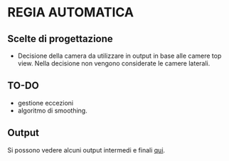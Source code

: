 # REGIA AUTOMATICA
## Scelte di progettazione
 - Decisione della camera da utilizzare in output in base alle camere top view. Nella decisione non vengono considerate le camere laterali.

## TO-DO
 - gestione eccezioni
 - algoritmo di smoothing.

 ## Output

 Si possono vedere alcuni output intermedi e finali [qui](https://drive.google.com/drive/folders/1LuKnDUDkjfy2jBLMzWWTT03MRcdG15KO?usp=share_link).